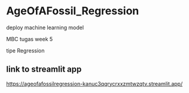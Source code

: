 # AgeOfAFossil_Regression 

deploy machine learning model 

MBC tugas week 5 

tipe Regression

## link to streamlit app
https://ageofafossilregression-kanuc3qqrycrxxzmtwzqtv.streamlit.app/
